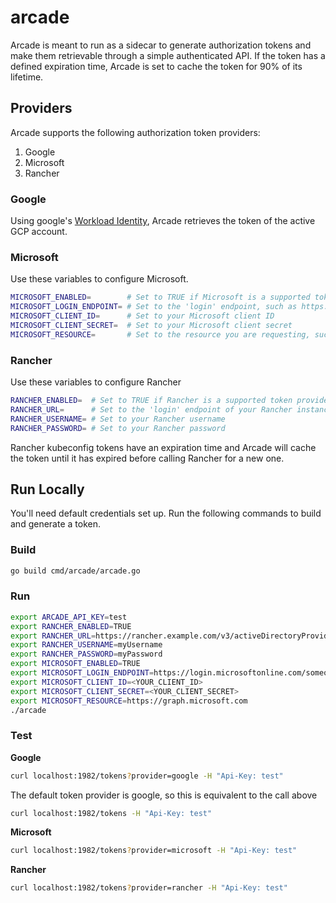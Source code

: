# arcade

Arcade is meant to run as a sidecar to generate authorization tokens and make them retrievable through a simple authenticated API. If the token has a defined expiration time, Arcade is set to cache the token for 90% of its lifetime.

## Providers

Arcade supports the following authorization token providers:

1. Google
2. Microsoft
3. Rancher

### Google

Using google's [Workload Identity](https://cloud.google.com/kubernetes-engine/docs/how-to/workload-identity), Arcade retrieves the token of the active GCP account.

### Microsoft

Use these variables to configure Microsoft.

```sh
MICROSOFT_ENABLED=        # Set to TRUE if Microsoft is a supported token provider
MICROSOFT_LOGIN_ENDPOINT= # Set to the 'login' endpoint, such as https://login.microsoftonline.com/someone.onmicrosoft.com/oauth2/token
MICROSOFT_CLIENT_ID=      # Set to your Microsoft client ID
MICROSOFT_CLIENT_SECRET=  # Set to your Microsoft client secret
MICROSOFT_RESOURCE=       # Set to the resource you are requesting, such as 'https://graph.microsoft.com'
```

### Rancher

Use these variables to configure Rancher

```sh
RANCHER_ENABLED=  # Set to TRUE if Rancher is a supported token provider
RANCHER_URL=      # Set to the 'login' endpoint of your Rancher instance
RANCHER_USERNAME= # Set to your Rancher username
RANCHER_PASSWORD= # Set to your Rancher password
```

Rancher kubeconfig tokens have an expiration time and Arcade will cache the token until it has expired before calling Rancher for a new one.

## Run Locally

You'll need default credentials set up. Run the following commands to build and generate a token.

### Build

```bash
go build cmd/arcade/arcade.go
```

### Run

```bash
export ARCADE_API_KEY=test
export RANCHER_ENABLED=TRUE
export RANCHER_URL=https://rancher.example.com/v3/activeDirectoryProviders/activedirectory?action=login
export RANCHER_USERNAME=myUsername
export RANCHER_PASSWORD=myPassword
export MICROSOFT_ENABLED=TRUE
export MICROSOFT_LOGIN_ENDPOINT=https://login.microsoftonline.com/someone.onmicrosoft.com/oauth2/token
export MICROSOFT_CLIENT_ID=<YOUR_CLIENT_ID>
export MICROSOFT_CLIENT_SECRET=<YOUR_CLIENT_SECRET>
export MICROSOFT_RESOURCE=https://graph.microsoft.com
./arcade
```

### Test

**Google**
```bash
curl localhost:1982/tokens?provider=google -H "Api-Key: test"
```
The default token provider is google, so this is equivalent to the call above
```bash
curl localhost:1982/tokens -H "Api-Key: test"
```
**Microsoft**
```bash
curl localhost:1982/tokens?provider=microsoft -H "Api-Key: test"
```
**Rancher**
```bash
curl localhost:1982/tokens?provider=rancher -H "Api-Key: test"
```
